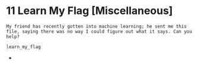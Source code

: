 # 11 Learn My Flag [Miscellaneous]
```
My friend has recently gotten into machine learning; he sent me this file, saying there was no way I could figure out what it says. Can you help?

learn_my_flag
```
- 